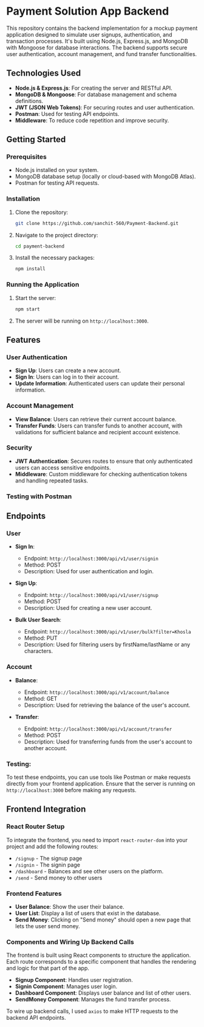 
# Payment Solution App Backend

This repository contains the backend implementation for a mockup payment application designed to simulate user signups, authentication, and transaction processes. It's built using Node.js, Express.js, and MongoDB with Mongoose for database interactions. The backend supports secure user authentication, account management, and fund transfer functionalities.

## Technologies Used

- **Node.js & Express.js**: For creating the server and RESTful API.
- **MongoDB & Mongoose**: For database management and schema definitions.
- **JWT (JSON Web Tokens)**: For securing routes and user authentication.
- **Postman**: Used for testing API endpoints.
- **Middleware**: To reduce code repetition and improve security.

## Getting Started

### Prerequisites

- Node.js installed on your system.
- MongoDB database setup (locally or cloud-based with MongoDB Atlas).
- Postman for testing API requests.

### Installation

1. Clone the repository:
   ```bash
   git clone https://github.com/sanchit-560/Payment-Backend.git
   ```
2. Navigate to the project directory:
   ```bash
   cd payment-backend
   ```
3. Install the necessary packages:
   ```bash
   npm install
   ```

### Running the Application

1. Start the server:
   ```bash
   npm start
   ```
2. The server will be running on `http://localhost:3000`.

## Features

### User Authentication

- **Sign Up**: Users can create a new account.
- **Sign In**: Users can log in to their account.
- **Update Information**: Authenticated users can update their personal information.

### Account Management

- **View Balance**: Users can retrieve their current account balance.
- **Transfer Funds**: Users can transfer funds to another account, with validations for sufficient balance and recipient account existence.

### Security

- **JWT Authentication**: Secures routes to ensure that only authenticated users can access sensitive endpoints.
- **Middleware**: Custom middleware for checking authentication tokens and handling repeated tasks.

### Testing with Postman

## Endpoints

### User

- **Sign In**:
  - Endpoint: `http://localhost:3000/api/v1/user/signin`
  - Method: POST
  - Description: Used for user authentication and login.
  
- **Sign Up**:
  - Endpoint: `http://localhost:3000/api/v1/user/signup`
  - Method: POST
  - Description: Used for creating a new user account.

- **Bulk User Search**:
  - Endpoint: `http://localhost:3000/api/v1/user/bulk?filter=Khosla`
  - Method: PUT
  - Description: Used for filtering users by firstName/lastName or any characters.

### Account

- **Balance**:
  - Endpoint: `http://localhost:3000/api/v1/account/balance`
  - Method: GET
  - Description: Used for retrieving the balance of the user's account.

- **Transfer**:
  - Endpoint: `http://localhost:3000/api/v1/account/transfer`
  - Method: POST
  - Description: Used for transferring funds from the user's account to another account.

### Testing:
To test these endpoints, you can use tools like Postman or make requests directly from your frontend application. Ensure that the server is running on `http://localhost:3000` before making any requests.

## Frontend Integration

### React Router Setup

To integrate the frontend, you need to import `react-router-dom` into your project and add the following routes:

- `/signup` - The signup page
- `/signin` - The signin page
- `/dashboard` - Balances and see other users on the platform.
- `/send` - Send money to other users

### Frontend Features

- **User Balance**: Show the user their balance.
- **User List**: Display a list of users that exist in the database.
- **Send Money**: Clicking on "Send money" should open a new page that lets the user send money.

### Components and Wiring Up Backend Calls

The frontend is built using React components to structure the application. Each route corresponds to a specific component that handles the rendering and logic for that part of the app.

- **Signup Component**: Handles user registration.
- **Signin Component**: Manages user login.
- **Dashboard Component**: Displays user balance and list of other users.
- **SendMoney Component**: Manages the fund transfer process.

To wire up backend calls, I used  `axios` to make HTTP requests to the backend API endpoints.


